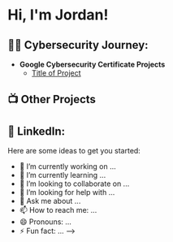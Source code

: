 <h1>Hi, I'm Jordan! </h1>

<h2>👨‍💻 Cybersecurity Journey:</h2>

- <b>Google Cybersecurity Certificate Projects</b>
  - [Title of Project](https://github.com/jordanw9/...)


<h2>📺 Other Projects</h2>

<h2> 🤳 LinkedIn:</h2>

[linkedin]: https://www.linkedin.com/in/j-westfall/

Here are some ideas to get you started:

- 🔭 I’m currently working on ...
- 🌱 I’m currently learning ...
- 👯 I’m looking to collaborate on ...
- 🤔 I’m looking for help with ...
- 💬 Ask me about ...
- 📫 How to reach me: ...
- 😄 Pronouns: ...
- ⚡ Fun fact: ...
-->
